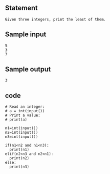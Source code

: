 ## Statement
```
Given three integers, print the least of them.
```
## Sample input
```
5
3
7
```
## Sample output
```
3
```
## code
```
# Read an integer:
# a = int(input())
# Print a value:
# print(a)

n1=int(input())
n2=int(input())
n3=int(input())

if(n1<n2 and n1<n3):
  print(n1)
elif(n2<n3 and n2<n1):
  print(n2)
else:
  print(n3)

```
